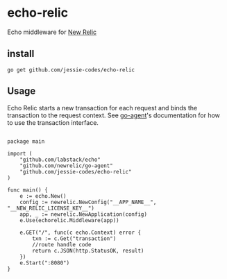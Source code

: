 # echo-relic
Echo middleware for [New Relic](https://newrelic.com/)

## install

`go get github.com/jessie-codes/echo-relic`

## Usage

Echo Relic starts a new transaction for each request and binds the transaction
to the request context. See [go-agent](https://github.com/newrelic/go-agent)'s
documentation for how to use the transaction interface.

```golang

package main

import (
	"github.com/labstack/echo"
	"github.com/newrelic/go-agent"
	"github.com/jessie-codes/echo-relic"
)

func main() {
	e := echo.New()
	config := newrelic.NewConfig("__APP_NAME__", "__NEW_RELIC_LICENSE_KEY__")
	app, _ := newrelic.NewApplication(config)
	e.Use(echorelic.Middleware(app))

	e.GET("/", func(c echo.Context) error {
		txn := c.Get("transaction")
		//route handle code
		return c.JSON(http.StatusOK, result)
	})
	e.Start(":8080")
}

```
